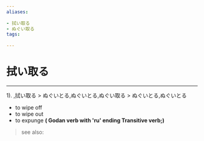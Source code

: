 ```yaml
---
aliases:
    
- 拭い取る
- ぬぐい取る
tags:
    
---
```


# 拭い取る
---
1).
,拭い取る > ぬぐいとる,ぬぐいとる,ぬぐい取る > ぬぐいとる,ぬぐいとる

- to wipe off
- to wipe out
- to expunge
**( Godan verb with 'ru' ending Transitive verb;)**
> see also: 
            